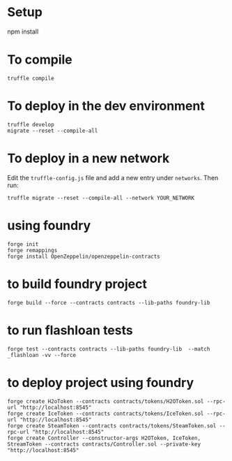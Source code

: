 # Setup

   npm install

# To compile

    truffle compile

# To deploy in the dev environment

    truffle develop
    migrate --reset --compile-all

# To deploy in a new network

Edit the `truffle-config.js` file and add a new entry under `networks`. Then run:

    truffle migrate --reset --compile-all --network YOUR_NETWORK

# using foundry
    forge init
    forge remappings
    forge install OpenZeppelin/openzeppelin-contracts

# to build foundry project
    forge build --force --contracts contracts --lib-paths foundry-lib
# to run flashloan tests
    forge test --contracts contracts --lib-paths foundry-lib  --match _flashloan -vv --force

# to deploy project using foundry
    forge create H2oToken --contracts contracts/tokens/H2OToken.sol --rpc-url "http://localhost:8545"
    forge create IceToken --contracts contracts/tokens/IceToken.sol --rpc-url "http://localhost:8545"
    forge create SteamToken --contracts contracts/tokens/SteamToken.sol --rpc-url "http://localhost:8545"
    forge create Controller --constructor-args H2OToken, IceToken, StreamToken --contracts contracts/Controller.sol --private-key "http://localhost:8545"
